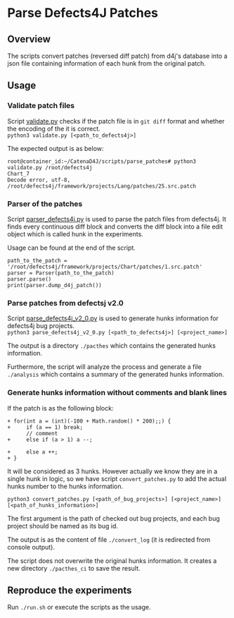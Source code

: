 # Parse Defects4J Patches
## Overview
The scripts convert patches (reversed diff patch) from d4j's database into a json file containing information of each hunk from the original patch.  

## Usage  
### Validate patch files
Script [validate.py](./validate.py) checks if the patch file is in `git diff` format and whether the encoding of the it is correct.  
`python3 validate.py [<path_to_defects4j>]`  

The expected output is as below:  
```
root@container_id:~/CatenaD4J/scripts/parse_patches# python3 validate.py /root/defects4j
Chart_7
Decode error, utf-8, /root/defects4j/framework/projects/Lang/patches/25.src.patch
```

### Parser of the patches
Script [parser\_defects4j.py](./parser_defects4j.py) is used to parse the patch files from defects4j. It finds every continuous diff block and converts the diff block into a file edit object which is called hunk in the experiments.  

Usage can be found at the end of the script.  
```
path_to_the_patch = '/root/defects4j/framework/projects/Chart/patches/1.src.patch'
parser = Parser(path_to_the_patch)
parser.parse()
print(parser.dump_d4j_patch())
```

### Parse patches from defectsj v2.0
Script [parse\_defects4j\_v2\_0.py](./parse_defects4j_v2_0.py) is used to generate hunks information for defects4j bug projects.  
`python3 parse_defects4j_v2_0.py [<path_to_defects4j>] [<project_name>]`  

The output is a directory `./pacthes` which contains the generated hunks information.  

Furthermore, the script will analyze the process and generate a file `./analysis` which contains a summary of the generated hunks information.  

### Generate hunks information without comments and blank lines
If the patch is as the following block:  
```
+ for(int a = (int)(-100 + Math.random() * 200);;) {
+     if (a == 1) break;
      // comment
+     else if (a > 1) a --;

+     else a ++;
+ }
```
It will be considered as 3 hunks. However actually we know they are in a single hunk in logic, so we have script `convert_patches.py` to add the actual hunks number to the hunks information.  

`python3 convert_patches.py [<path_of_bug_projects>] [<project_name>] [<path_of_hunks_information>]`  

The first argument is the path of checked out bug projects, and each bug project should be named as its bug id.  

The output is as the content of file `./convert_log` (it is redirected from console output).  

The script does not overwrite the original hunks information. It creates a new directory `./pacthes_ci` to save the result.  

## Reproduce the experiments
Run `./run.sh` or execute the scripts as the usage.  

